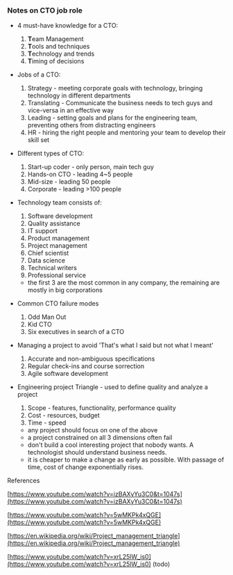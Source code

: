 ### Notes on CTO job role

* 4 must-have knowledge for a CTO:
  1. **T**eam Management
  2. **T**ools and techniques
  3. **T**echnology and trends
  4. **T**iming of decisions

* Jobs of a CTO:
  1. Strategy - meeting corporate goals with technology, bringing technology in different departments
  2. Translating - Communicate the business needs to tech guys and vice-versa in an effective way
  3. Leading - setting goals and plans for the engineering team, preventing others from distracting engineers
  4. HR - hiring the right people and mentoring your team to develop their skill set

* Different types of CTO:
  1. Start-up coder - only person, main tech guy
  2. Hands-on CTO - leading 4~5 people
  3. Mid-size - leading 50 people
  4. Corporate - leading >100 people

* Technology team consists of:
  1. Software development
  2. Quality assistance
  3. IT support
  4. Product management
  5. Project management
  6. Chief scientist
  7. Data science
  8. Technical writers
  9. Professional service

  - the first 3 are the most common in any company, the remaining are mostly in big corporations

* Common CTO failure modes
  1. Odd Man Out
  2. Kid CTO
  3. Six executives in search of a CTO

* Managing a project to avoid 'That's what I said but not what I meant'
  1. Accurate and non-ambiguous specifications
  2. Regular check-ins and course sorrection
  3. Agile software development

* Engineering project Triangle - used to define quality and analyze a project
  1. Scope - features, functionality, performance quality
  2. Cost - resources, budget
  3. Time - speed
  
  - any project should focus on one of the above
  - a project constrained on all 3 dimensions often fail
  - don't build a cool interesting project that nobody wants. A technologist should understand business needs.
  - it is cheaper to make a change as early as possible. With passage of time, cost of change exponentially rises.
  
References

[https://www.youtube.com/watch?v=izBAXyYu3C0&t=1047s](https://www.youtube.com/watch?v=izBAXyYu3C0&t=1047s)

[https://www.youtube.com/watch?v=5wMKPk4xQGE](https://www.youtube.com/watch?v=5wMKPk4xQGE)

[https://en.wikipedia.org/wiki/Project_management_triangle](https://en.wikipedia.org/wiki/Project_management_triangle)

[https://www.youtube.com/watch?v=xrL25lW_is0](https://www.youtube.com/watch?v=xrL25lW_is0) (todo)
